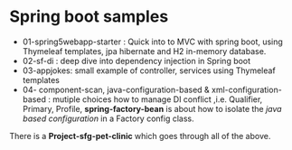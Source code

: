 # Spring boot samples 
- 01-spring5webapp-starter : Quick into to MVC with spring boot, using Thymeleaf templates, jpa hibernate and H2 in-memory database.
- 02-sf-di : deep dive into dependency injection in Spring boot
- 03-appjokes: small example of controller, services using Thymeleaf templates
- 04- component-scan,  java-configuration-based & xml-configuration-based : mutiple choices how to manage DI conflict ,i.e. Qualifier, Primary, Profile, **spring-factory-bean** is about how to isolate the *java based configuration* in a Factory config class. 

There is a **Project-sfg-pet-clinic** which goes through all of the above.
